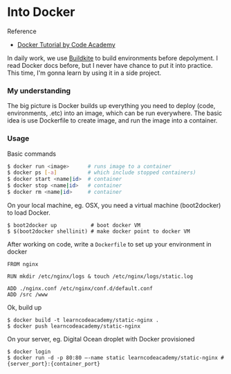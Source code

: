 # Into Docker

Reference

* [Docker Tutorial by Code Academy](https://www.youtube.com/watch?v=pGYAg7TMmp0)

In daily work, we use [Buildkite](https://buildkite.com/home#features) to build environments before depolyment. I read Docker docs before, but I never have chance to put it into practice. This time, I'm gonna learn by using it in a side project.

### My understanding

The big picture is Docker builds up everything you need to deploy \(code, environments, .etc\) into an image, which can be run everywhere. The basic idea is use Dockerfile to create image, and run the image into a container.

### Usage

Basic commands

```sh
$ docker run <image>      # runs image to a container
$ docker ps [-a]          # which include stopped containers)
$ docker start <name|id>  # container
$ docker stop <name|id>   # container
$ docker rm <name|id>     # container
```

On your local machine, eg. OSX, you need a virtual machine \(boot2docker\) to load Docker.

```
$ boot2docker up           # boot docker VM
$ $(boot2docker shellinit) # make docker point to docker VM
```

After working on code, write a `Dockerfile` to set up your environment in docker

```
FROM nginx

RUN mkdir /etc/nginx/logs & touch /etc/nginx/logs/static.log

ADD ./nginx.conf /etc/nginx/conf.d/default.conf
ADD /src /www
```

Ok, build up

```
$ docker build -t learncodeacademy/static-nginx .
$ docker push learncodeacademy/static-nginx
```

On your server, eg. Digital Ocean droplet with Docker provisioned

```
$ docker login
$ docker run -d -p 80:80 —-name static learncodeacademy/static-nginx # {server_port}:{container_port}
```




